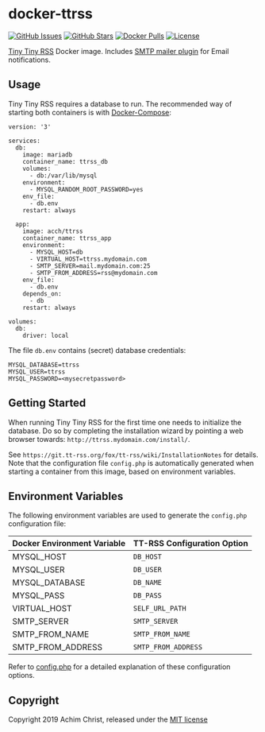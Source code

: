 # docker-ttrss

[![GitHub Issues](https://img.shields.io/github/issues/acch/docker-ttrss.svg)](https://github.com/acch/docker-ttrss/issues) [![GitHub Stars](https://img.shields.io/github/stars/acch/docker-ttrss.svg?label=github%20%E2%98%85)](https://github.com/acch/docker-ttrss/) [![Docker Pulls](https://img.shields.io/docker/pulls/acch/ttrss.svg)](https://hub.docker.com/r/acch/ttrss/) [![License](https://img.shields.io/github/license/acch/docker-ttrss.svg)](LICENSE)

[Tiny Tiny RSS](https://tt-rss.org/) Docker image. Includes [SMTP mailer plugin](https://git.tt-rss.org/fox/ttrss-mailer-smtp) for Email notifications.

## Usage

Tiny Tiny RSS requires a database to run. The recommended way of starting both containers is with [Docker-Compose](https://docs.docker.com/compose/compose-file):

    version: '3'

    services:
      db:
        image: mariadb
        container_name: ttrss_db
        volumes:
          - db:/var/lib/mysql
        environment:
          - MYSQL_RANDOM_ROOT_PASSWORD=yes
        env_file:
          - db.env
        restart: always

      app:
        image: acch/ttrss
        container_name: ttrss_app
        environment:
          - MYSQL_HOST=db
          - VIRTUAL_HOST=ttrss.mydomain.com
          - SMTP_SERVER=mail.mydomain.com:25
          - SMTP_FROM_ADDRESS=rss@mydomain.com
        env_file:
          - db.env
        depends_on:
          - db
        restart: always

    volumes:
      db:
        driver: local

The file `db.env` contains (secret) database credentials:

    MYSQL_DATABASE=ttrss
    MYSQL_USER=ttrss
    MYSQL_PASSWORD=<mysecretpassword>

## Getting Started

When running Tiny Tiny RSS for the first time one needs to initialize the database. Do so by completing the installation wizard by pointing a web browser towards: `http://ttrss.mydomain.com/install/`.

See `https://git.tt-rss.org/fox/tt-rss/wiki/InstallationNotes` for details. Note that the configuration file `config.php` is automatically generated when starting a container from this image, based on environment variables.

## Environment Variables

The following environment variables are used to generate the `config.php` configuration file:

| Docker Environment Variable | TT-RSS Configuration Option |
| --------------------------- | --------------------------- |
| MYSQL_HOST                  | `DB_HOST`                   |
| MYSQL_USER                  | `DB_USER`                   |
| MYSQL_DATABASE              | `DB_NAME`                   |
| MYSQL_PASS                  | `DB_PASS`                   |
| VIRTUAL_HOST                | `SELF_URL_PATH`             |
| SMTP_SERVER                 | `SMTP_SERVER`               |
| SMTP_FROM_NAME              | `SMTP_FROM_NAME`            |
| SMTP_FROM_ADDRESS           | `SMTP_FROM_ADDRESS`         |

Refer to [config.php](https://git.tt-rss.org/fox/tt-rss/src/master/config.php-dist) for a detailed explanation of these configuration options.

## Copyright

Copyright 2019 Achim Christ, released under the [MIT license](LICENSE)
